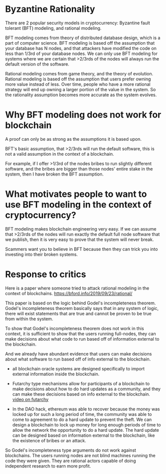 Byzantine Rationality
==========

There are 2 popular security models in cryptocurrency: Byzantine fault tolerant (BFT) modeling, and rational modeling.

BFT modeling comes from theory of distributed database design, which is a part of computer science. 
BFT modeling is based off the assumption that your database has N nodes, and that attackers have modified the code on less than 1/3rd of your database nodes.
We can only use BFT modeling for systems where we are certain that >2/3rds of the nodes will always run the default version of the software.

Rational modeling comes from game theory, and the theory of evolution.
Rational modeling is based off the assumption that users prefer owning more value instead of less.
Over time, people who have a more rational strategy will end up owning a larger portion of the value in the system. So the rationality assumption becomes more accurate as the system evolves.

Why BFT modeling does not work for blockchain
==========

A proof can only be as strong as the assumptions it is based upon.

BFT's basic assumption, that >2/3rds will run the default software, this is not a valid assumption in the context of a blockchain.

For example, if I offer >1/3rd of the nodes bribes to run slightly different software, and the bribes are bigger than those nodes' entire stake in the system, then I have broken the BFT assumption.

What motivates people to want to use BFT modeling in the context of cryptocurrency?
==============

BFT modeling makes blockchain engineering very easy.
If we can assume that >2/3rds of the nodes will run exactly the default full node software that we publish, then it is very easy to prove that the system will never break.

Scammers want you to believe in BFT because then they can trick you into investing into their broken systems.

Response to critics
==========

Here is a paper where someone tried to attack rational modeling in the context of blockchains.
https://bford.info/2019/09/23/rational/

This paper is based on the logic behind Godel's incompleteness theorem.
Godel's incompleteness theorem basically says that in any system of logic, there will exist statements that are true and cannot be proven to be true from within the system.

To show that Godel's incompleteness theorem does not work in this context, it is sufficient to show that the users running full-nodes, they can make decisions about what code to run based off of information external to the blockchain.

And we already have abundant evidence that users can make decisions about what software to run based off of info external to the blockchain.

* all blockchain oracle systems are designed specifically to import external information inside the blockchain. 

* Futarchy type mechanisms allow for participants of a blockchain to make decisions about how to do hard updates as a community, and they can make these decisions based on info external to the blockchain. [video on futarchy](https://www.youtube.com/watch?v=higdjijPP1s)

* In the DAO hack, ethereum was able to recover because the money was locked up for such a long period of time, the community was able to come to agreement to do a hard update to prevent the theft. We can design a blockchain to lock up money for long enough periods of time to allow the network the opportunity to do a hard update. The hard update can be designed based on information external to the blockchain, like the existence of bribes or an attack.

So Godel's incompleteness type arguments do not work against blockchains. The users running nodes are not blind machines running the code they were given. They are rational actors capable of doing independent research to earn more profit.



